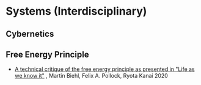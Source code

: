 # Systems (Interdisciplinary)

## Cybernetics

## Free Energy Principle
- [A technical critique of the free energy principle as presented in "Life as we know it"](https://arxiv.org/abs/2001.06408)
, Martin Biehl, Felix A. Pollock, Ryota Kanai 2020
